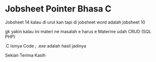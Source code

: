 # Jobsheet Pointer Bhasa C 

Jobsheet 14 kalau di urut kan tapi di jobsheet word adalah jobsheet 10 

gk yakin kalau ini materi ne masalah e harus e Materine udah CRUD (SQL PHP)

.C Isinya Code ; .exe adalah hasil jadinya

Sekian Terima Kasih
